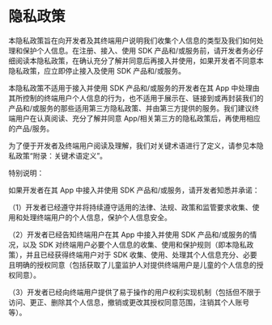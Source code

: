 # 隐私政策

本隐私政策旨在向开发者及其终端用户说明我们收集个人信息的类型及我们如何处理和保护个人信息。在注册、接入、使用 SDK 产品和/或服务前，请开发者务必仔细阅读本隐私政策，在确认充分了解并同意后再接入并使用，如果开发者不同意本隐私政策，应立即停止接入及使用 SDK 产品和/或服务。

本隐私政策不适用于接入并使用 SDK 产品和/或服务的开发者在其 App 中处理由其所控制的终端用户个人信息的行为，也不适用于展示在、链接到或再封装我们的产品和/或服务的那些适用第三方隐私政策、并由第三方提供的服务。我们建议终端用户在认真阅读、充分了解并同意 App/相关第三方的隐私政策后，再使用相应的产品/服务。

为了便于开发者及终端用户阅读及理解，我们对关键术语进行了定义，请参见本隐私政策“附录：关键术语定义”。

特别说明：

如果开发者在其 App 中接入并使用 SDK 产品和/或服务，请开发者知悉并承诺：

（1）开发者已经遵守并将持续遵守适用的法律、法规、政策和监管要求收集、使用和处理终端用户的个人信息，保护个人信息安全。

（2）开发者已经告知终端用户在其 App 中接入并使用 SDK 产品和/或服务的情况，以及 SDK 对终端用户必要个人信息的收集、使用和保护规则（即本隐私政策），并且已经获得终端用户对于 SDK 收集、使用、处理其个人信息充分、必要且明确的授权同意（包括获取了儿童监护人对提供终端用户是儿童的个人信息的授权同意）。

（3）开发者已经向终端用户提供了易于操作的用户权利实现机制（包括但不限于访问、更正、删除其个人信息，撤销或更改其授权同意范围，注销其个人账号等）。